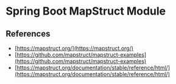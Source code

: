 # Spring Boot MapStruct Module

## References 
- [https://mapstruct.org/](https://mapstruct.org/)
- [https://github.com/mapstruct/mapstruct-examples](https://github.com/mapstruct/mapstruct-examples)
- [https://mapstruct.org/documentation/stable/reference/html/](https://mapstruct.org/documentation/stable/reference/html/)
